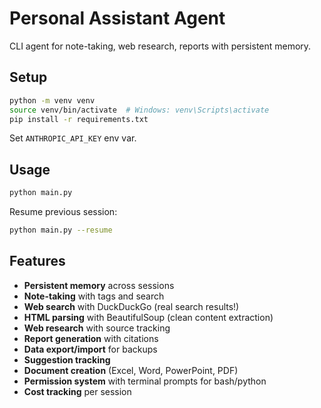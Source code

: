# Personal Assistant Agent

CLI agent for note-taking, web research, reports with persistent memory.

## Setup

```bash
python -m venv venv
source venv/bin/activate  # Windows: venv\Scripts\activate
pip install -r requirements.txt
```

Set `ANTHROPIC_API_KEY` env var.

## Usage

```bash
python main.py
```

Resume previous session:
```bash
python main.py --resume
```

## Features

- **Persistent memory** across sessions
- **Note-taking** with tags and search
- **Web search** with DuckDuckGo (real search results!)
- **HTML parsing** with BeautifulSoup (clean content extraction)
- **Web research** with source tracking
- **Report generation** with citations
- **Data export/import** for backups
- **Suggestion tracking**
- **Document creation** (Excel, Word, PowerPoint, PDF)
- **Permission system** with terminal prompts for bash/python
- **Cost tracking** per session
